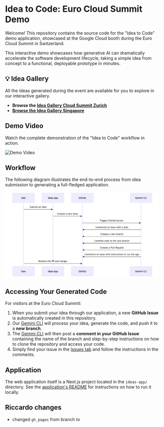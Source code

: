 # Idea to Code: Euro Cloud Summit Demo

Welcome! This repository contains the source code for the "Idea to Code" demo application, showcased at the Google Cloud booth during the Euro Cloud Summit in Switzerland.

This interactive demo showcases how generative AI can dramatically accelerate the software development lifecycle, taking a simple idea from concept to a functional, deployable prototype in minutes.

## 💡 Idea Gallery

All the ideas generated during the event are available for you to explore in our interactive gallery.

* **Browse the [Idea Gallery Cloud Summit Zurich](https://pauldatta.github.io/booth-ideas-sg/)**
* **[Browse the Idea Gallery Singapore](https://pauldatta.github.io/booth-ideas-sg/)**

## Demo Video

Watch the complete demonstration of the "Idea to Code" workflow in action.

![Demo Video](media/demo.gif)

## Workflow

The following diagram illustrates the end-to-end process from idea submission to generating a full-fledged application.

![Idea to Code Workflow](media/idea-to-code-workflow.png)

## Accessing Your Generated Code

For visitors at the Euro Cloud Summit:

1.  When you submit your idea through our application, a new **GitHub Issue** is automatically created in this repository.
2.  Our [Gemini CLI](https://github.com/google-github-actions/run-gemini-cli) will process your idea, generate the code, and push it to a **new branch**.
3.  The [Gemini CLI](https://github.com/google-github-actions/run-gemini-cli) will then post a **comment in your GitHub Issue** containing the name of the branch and step-by-step instructions on how to clone the repository and access your code.
4.  Simply find your issue in the [Issues tab](https://github.com/pauldatta/booth-ideas-sg/issues) and follow the instructions in the comments.

## Application

The web application itself is a Next.js project located in the `ideas-app/` directory. See the [application's README](ideas-app/README.md) for instructions on how to run it locally.

## Riccardo changes

* changed `gh_pages` from branch to
